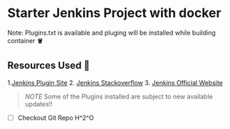 # Starter Jenkins Project with docker

Note: Plugins.txt is available and pluging will be installed while building
container 🪣

## Resources Used 🧋

1.[Jenkins Plugin Site](https://updates.jenkins.io/download/plugins/) 2. [Jenkins Stackoverflow](https://stackoverflow.com/questions/29328278/installing-jenkins-plugins-to-docker-jenkins) 3. [Jenkins Official Website](https://github.com/jenkinsci/docker/blob/master/README.md#usage-1)

> _NOTE_
> Some of the Plugins installed
> are subject to new available
> updates!!

- [ ] Checkout Git Repo H^2^O
